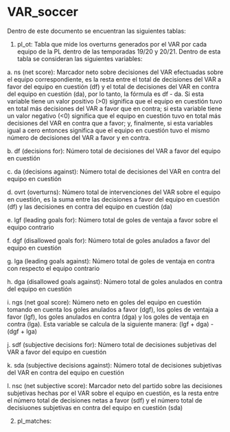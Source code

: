 # VAR_soccer

Dentro de este documento se encuentran las siguientes tablas:

1. pl_ot: Tabla que mide los overturns generados por el VAR por cada equipo de la PL dentro de las temporadas 19/20 y 20/21. Dentro de esta tabla se consideran las siguientes variables:

  a. ns (net score): Marcador neto sobre decisiones del VAR efectuadas sobre el equipo correspondiente, es la resta entre el total de decisiones del VAR a favor del equipo en cuestión (df) y el total de decisiones del VAR en contra del equipo en cuestión (da), por lo tanto, la fórmula es df - da. Si esta variable tiene un valor positivo (>0) significa que el equipo en cuestión tuvo en total más decisiones del VAR a favor que en contra; si esta variable tiene un valor negativo (<0) significa que el equipo en cuestión tuvo en total más decisiones del VAR en contra que a favor; y, finalmente, si esta variables igual a cero entonces significa que el equipo en cuestión tuvo el mismo número de decisiones del VAR a favor y en contra.
  
  b. df (decisions for): Número total de decisiones del VAR a favor del equipo en cuestión
  
  c. da (decisions against): Número total de decisiones del VAR en contra del equipo en cuestión
  
  d. ovrt (overturns): Número total de intervenciones del VAR sobre el equipo en cuestión, es la suma entre las decisiones a favor del equipo en cuestión (df) y las decisiones en contra del equipo en cuestión (da)
  
  e. lgf (leading goals for): Número total de goles de ventaja a favor sobre el equipo contrario
  
  f. dgf (disallowed goals for): Número total de goles anulados a favor del equipo en cuestión
  
  g. lga (leading goals against): Número total de goles de ventaja en contra con respecto el equipo contrario
  
  h. dga (disallowed goals against): Número total de goles anulados en contra del equipo en cuestión
  
  i. ngs (net goal score): Número neto en goles del equipo en cuestión tomando en cuenta los goles anulados a favor (dgf), los goles de ventaja a favor (lgf), los goles anulados en contra (dga) y los goles de ventaja en contra (lga). Esta variable se calcula de la siguiente manera: (lgf + dga) - (dgf + lga)
  
  j. sdf (subjective decisions for): Número total de decisiones subjetivas del VAR a favor del equipo en cuestión
  
  k. sda (subjective decisions against): Número total de decisiones subjetivas del VAR en contra del equipo en cuestión
  
  l. nsc (net subjective score): Marcador neto del partido sobre las decisiones subjetivas hechas por el VAR sobre el equipo en cuestión, es la resta entre el número total de decisiones netas a favor (sdf) y el número total de decisiuones subjetivas en contra del equipo en cuestión (sda)
  
2. pl_matches: 


